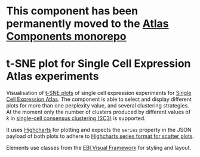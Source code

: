 # This component has been permanently moved to the [Atlas Components monorepo](https://github.com/ebi-gene-expression-group/atlas-components)

# t-SNE plot for Single Cell Expression Atlas experiments

Visualisation of [t-SNE plots](https://lvdmaaten.github.io/tsne/) of single cell expression experiments for [Single Cell Expression Atlas](https://www.ebi.ac.uk/gxa/sc). The component is able to select and display different plots for more than one perplexity value, and several clustering strategies. At the moment only the number of clusters produced by different values of *k* in [single-cell consensus clustering (SC3)](http://www.sanger.ac.uk/science/tools/single-cell-consensus-clustering-sc3) is supported.

It uses [Highcharts](https://www.highcharts.com/) for plotting and expects the `series` property in the JSON payload of both plots to adhere to [Highcharts series format for scatter plots](https://api.highcharts.com/highcharts/series.scatter).

Elements use classes from the [EBI Visual Framework](https://github.com/ebiwd/EBI-Framework/) for styling and layout.

